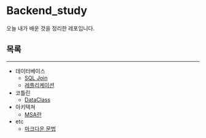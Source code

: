 # Backend_study
오늘 내가 배운 것을 정리한 레포입니다.

## 목록

---

- 데이터베이스
    - [SQL Join](https://github.com/tedsoftj1123/Backend_study/blob/main/DB/db_join.md)
    - [레플리케이션](https://github.com/tedsoftj1123/Backend_study/blob/main/DB/db_replication.md)
- 코틀린
    - [DataClass](https://github.com/tedsoftj1123/Backend_study/blob/main/kotlin/kotlin_dataclass.md)
- 아키텍쳐
    - [MSA란](https://github.com/tedsoftj1123/Backend_study/blob/main/아키텍쳐/msa.md)
- etc
    - [마크다운 문법](https://github.com/tedsoftj1123/Backend_study/blob/main/markdown/마크다운문법정리.md)
